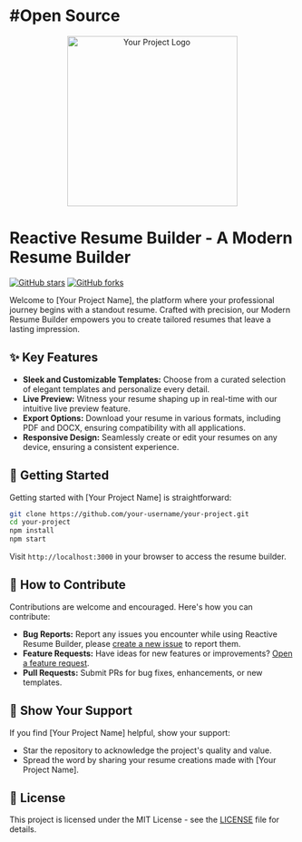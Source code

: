 # #Open Source
<div align="center">
  <img src="https://github.com/Rohitashsingh89/OpenResumeBuilder/assets/93479842/5f8af3ee-8454-41d9-8ea6-8e541945810b" alt="Your Project Logo" width="300">
</div>

# Reactive Resume Builder - A Modern Resume Builder

[![GitHub stars](https://img.shields.io/github/stars/rohitashsingh89/OpenResumeBuilder?style=for-the-badge)](https://github.com/rohitashsingh89/OpenResumeBuilder/stargazers)
[![GitHub forks](https://img.shields.io/github/forks/rohitashsingh89/OpenResumeBuilder?style=for-the-badge)](https://github.com/rohitashsingh89/OpenResumeBuilder/network)

Welcome to [Your Project Name], the platform where your professional journey begins with a standout resume. Crafted with precision, our Modern Resume Builder empowers you to create tailored resumes that leave a lasting impression.

## ✨ Key Features

- **Sleek and Customizable Templates:** Choose from a curated selection of elegant templates and personalize every detail.
- **Live Preview:** Witness your resume shaping up in real-time with our intuitive live preview feature.
- **Export Options:** Download your resume in various formats, including PDF and DOCX, ensuring compatibility with all applications.
- **Responsive Design:** Seamlessly create or edit your resumes on any device, ensuring a consistent experience.

## 🚀 Getting Started

Getting started with [Your Project Name] is straightforward:

```bash
git clone https://github.com/your-username/your-project.git
cd your-project
npm install
npm start
```

Visit `http://localhost:3000` in your browser to access the resume builder.

## 🤝 How to Contribute

Contributions are welcome and encouraged. Here's how you can contribute:

- **Bug Reports:** Report any issues you encounter while using Reactive Resume Builder, please [create a new issue](https://github.com/rohitashsingh89/OpenResumeBuilder/issues/new) to report them.
- **Feature Requests:** Have ideas for new features or improvements? [Open a feature request](https://github.com/rohitashsingh89/OpenResumeBuilder/issues/new).
- **Pull Requests:** Submit PRs for bug fixes, enhancements, or new templates.

## 🌟 Show Your Support

If you find [Your Project Name] helpful, show your support:

- Star the repository to acknowledge the project's quality and value.
- Spread the word by sharing your resume creations made with [Your Project Name].

## 📝 License

This project is licensed under the MIT License - see the [LICENSE](LICENSE) file for details.
